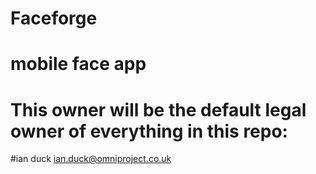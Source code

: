 # Faceforge
# mobile face app 
# This owner will be the default legal owner of everything in this repo:
#ian duck ian.duck@omniproject.co.uk
